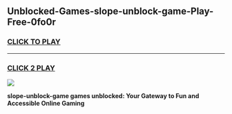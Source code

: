 
## Unblocked-Games-slope-unblock-game-Play-Free-0fo0r
<h3>
<a href="https://premium76.site?title=slope-unblock-game&ref=18A1">CLICK TO PLAY</a></h3>
<hr>

<h3>
<a href="https://premium76.site?title=slope-unblock-game&ref=18A1">CLICK 2 PLAY</a>
  
</h3>

<a href="https://premium76.site?title=slope-unblock-game&ref=18A1"><img src="https://clearcache.store/games.png"></a>


**slope-unblock-game games unblocked: Your Gateway to Fun and Accessible Online Gaming**
